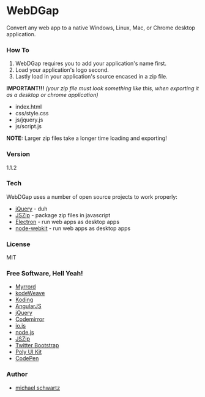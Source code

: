 # WebDGap
Convert any web app to a native Windows, Linux, Mac, or Chrome desktop application.

### How To

 1. WebDGap requires you to add your application's name first.
 2. Load your application's logo second.
 3. Lastly load in your application's source encased in a zip file.

**IMPORTANT!!!** *(your zip file must look something like this, when exporting it as a desktop or chrome application)*

 - index.html
 - css/style.css
 - js/jquery.js
 - js/script.js

**NOTE:** Larger zip files take a longer time loading and exporting!

### Version
1.1.2

### Tech

WebDGap uses a number of open source projects to work properly:

* [jQuery](http://jquery.com/) - duh
* [JSZip](https://stuk.github.io/jszip/) - package zip files in javascript
* [Electron](http://electron.atom.io/) - run web apps as desktop apps
* [node-webkit](http://nwjs.io/) - run web apps as desktop apps

### License
MIT

### Free Software, Hell Yeah!  

- [Myrrord](http://myrrord.sourceforge.net/)  
- [kodeWeave](http://kodeweave.sourceforge.net/)  
- [Koding](https://koding.com/R/mikethedj4)  
- [AngularJS](http://angularjs.org)  
- [jQuery](http://jquery.com)  
- [Codemirror](http://codemirror.net/)  
- [io.js](https://iojs.org/en/index.html)  
- [node.js](http://nodejs.org)  
- [JSZip](https://stuk.github.io/jszip/)  
- [Twitter Bootstrap](http://twitter.github.com/bootstrap/)  
- [Poly UI Kit](https://github.com/Guilh/Poly)  
- [CodePen](http://codepen.io/mikethedj4)  

### Author

- [michael schwartz](http://mikethedj4.github.io/)
